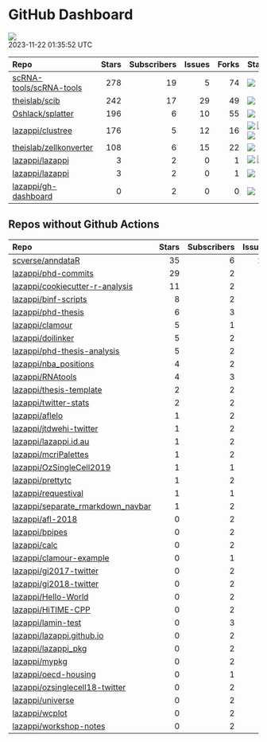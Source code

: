 GitHub Dashboard
================

![](https://github.com/lazappi/gh-dashboard/workflows/Render%20Status/badge.svg)  
2023-11-22 01:35:52 UTC

| Repo                                                                  | Stars | Subscribers | Issues | Forks | Status                                                                                                                                                                                                                                                                                                                                                                                                                | Commit                                                                                                                                                                    |
|:----------------------------------------------------------------------|------:|------------:|-------:|------:|:----------------------------------------------------------------------------------------------------------------------------------------------------------------------------------------------------------------------------------------------------------------------------------------------------------------------------------------------------------------------------------------------------------------------|:--------------------------------------------------------------------------------------------------------------------------------------------------------------------------|
| [scRNA-tools/scRNA-tools](https://github.com/scRNA-tools/scRNA-tools) |   278 |          19 |      5 |    74 | [![](https://github.com/scRNA-tools/scRNA-tools/workflows/Build-site/badge.svg)](https://github.com/scRNA-tools/scRNA-tools/actions/runs/6938802086)                                                                                                                                                                                                                                                                  | <a href="https://github.com/scRNA-tools/scRNA-tools/commit/1c78a10183c446770d4d71222b9c297045fe728f" title="Merge pull request #266 from lazappi/master">1c78a1</a>       |
| [theislab/scib](https://github.com/theislab/scib)                     |   242 |          17 |     29 |    49 | [![](https://github.com/theislab/scib/workflows/Deployment/badge.svg)](https://github.com/theislab/scib/actions/runs/5655324075)                                                                                                                                                                                                                                                                                      | <a href="https://github.com/theislab/scib/commit/ed3e2846414ca1e3dc07552c0eef1e68d82230d4" title="Bump version: 1.1.3 → 1.1.4">ed3e28</a>                                 |
| [Oshlack/splatter](https://github.com/Oshlack/splatter)               |   196 |           6 |     10 |    55 | [![](https://github.com/Oshlack/splatter/workflows/R-CMD-check-bioc/badge.svg)](https://github.com/Oshlack/splatter/actions/runs/6796467076)                                                                                                                                                                                                                                                                          | <a href="https://github.com/Oshlack/splatter/commit/220606e0959847eba843b1382bbc9cdfff301571" title="Merge remote-tracking branch 'upstream/devel' into devel">220606</a> |
| [lazappi/clustree](https://github.com/lazappi/clustree)               |   176 |           5 |     12 |    16 | [![](https://github.com/lazappi/clustree/workflows/R-CMD-check/badge.svg)](https://github.com/lazappi/clustree/actions/runs/6796215931) [![](https://github.com/lazappi/clustree/workflows/pkgdown/badge.svg)](https://github.com/lazappi/clustree/actions/runs/6796215941) [![](https://github.com/lazappi/clustree/workflows/test-coverage/badge.svg)](https://github.com/lazappi/clustree/actions/runs/6796215933) | <a href="https://github.com/lazappi/clustree/commit/24900bdf459c29812c716ba9f889c58685f957ed" title="Fix code coverage badge">24900b</a>                                  |
| [theislab/zellkonverter](https://github.com/theislab/zellkonverter)   |   108 |           6 |     15 |    22 | [![](https://github.com/theislab/zellkonverter/workflows/R-CMD-check-bioc/badge.svg)](https://github.com/theislab/zellkonverter/actions/runs/6848353013)                                                                                                                                                                                                                                                              | <a href="https://github.com/theislab/zellkonverter/commit/a36390b9d2b43347bac673ded5e9033cdbd96164" title="Merge branch 'RELEASE_3_18' into devel">a36390</a>             |
| [lazappi/lazappi](https://github.com/lazappi/lazappi)                 |     3 |           2 |      0 |     1 | [![](https://github.com/lazappi/lazappi/workflows/Metrics%20(status)/badge.svg)](https://github.com/lazappi/lazappi/actions/runs/6951213624) [![](https://github.com/lazappi/lazappi/workflows/Render%20README/badge.svg)](https://github.com/lazappi/lazappi/actions/runs/6950762334)                                                                                                                                | <a href="https://github.com/lazappi/lazappi/commit/2f8dd2ff02fbdf5f1354b38bdc84d324c7a880ad" title="Update github-intro.svg - [Skip GitHub Action]">2f8dd2</a>            |
| [lazappi/lazappi](https://github.com/lazappi/lazappi)                 |     3 |           2 |      0 |     1 | [![](https://github.com/lazappi/lazappi/workflows/Metrics%20(intro)/badge.svg)](https://github.com/lazappi/lazappi/actions/runs/6951504247)                                                                                                                                                                                                                                                                           | <a href="https://github.com/lazappi/lazappi/commit/dcf22c90e0decaeaae503500bff71351dbf37e2d" title="Update github-status.svg - [Skip GitHub Action]">dcf22c</a>           |
| [lazappi/gh-dashboard](https://github.com/lazappi/gh-dashboard)       |     0 |           2 |      0 |     0 | [![](https://github.com/lazappi/gh-dashboard/workflows/Render%20Status/badge.svg)](https://github.com/lazappi/gh-dashboard/actions/runs/6951702177)                                                                                                                                                                                                                                                                   | <a href="https://github.com/lazappi/gh-dashboard/commit/6bb0d850f8c6f4c7c3ed3376ffc6cc9784d941cb" title="Re-build status page">6bb0d8</a>                                 |

## Repos without Github Actions

| Repo                                                                                      | Stars | Subscribers | Issues | Forks |
|:------------------------------------------------------------------------------------------|------:|------------:|-------:|------:|
| [scverse/anndataR](https://github.com/scverse/anndataR)                                   |    35 |           6 |     21 |     3 |
| [lazappi/phd-commits](https://github.com/lazappi/phd-commits)                             |    29 |           2 |      0 |     7 |
| [lazappi/cookiecutter-r-analysis](https://github.com/lazappi/cookiecutter-r-analysis)     |    11 |           2 |      0 |     6 |
| [lazappi/binf-scripts](https://github.com/lazappi/binf-scripts)                           |     8 |           2 |      0 |     6 |
| [lazappi/phd-thesis](https://github.com/lazappi/phd-thesis)                               |     6 |           3 |      0 |     4 |
| [lazappi/clamour](https://github.com/lazappi/clamour)                                     |     5 |           1 |      1 |     1 |
| [lazappi/doilinker](https://github.com/lazappi/doilinker)                                 |     5 |           2 |      2 |     0 |
| [lazappi/phd-thesis-analysis](https://github.com/lazappi/phd-thesis-analysis)             |     5 |           2 |      0 |     2 |
| [lazappi/nba_positions](https://github.com/lazappi/nba_positions)                         |     4 |           2 |      0 |     1 |
| [lazappi/RNAtools](https://github.com/lazappi/RNAtools)                                   |     4 |           3 |      6 |     3 |
| [lazappi/thesis-template](https://github.com/lazappi/thesis-template)                     |     2 |           2 |      0 |     0 |
| [lazappi/twitter-stats](https://github.com/lazappi/twitter-stats)                         |     2 |           2 |      0 |     7 |
| [lazappi/aflelo](https://github.com/lazappi/aflelo)                                       |     1 |           2 |      0 |     0 |
| [lazappi/jtdwehi-twitter](https://github.com/lazappi/jtdwehi-twitter)                     |     1 |           2 |      0 |     1 |
| [lazappi/lazappi.id.au](https://github.com/lazappi/lazappi.id.au)                         |     1 |           2 |      0 |     0 |
| [lazappi/mcriPalettes](https://github.com/lazappi/mcriPalettes)                           |     1 |           2 |      0 |     0 |
| [lazappi/OzSingleCell2019](https://github.com/lazappi/OzSingleCell2019)                   |     1 |           1 |      0 |     0 |
| [lazappi/prettytc](https://github.com/lazappi/prettytc)                                   |     1 |           2 |      0 |     0 |
| [lazappi/requestival](https://github.com/lazappi/requestival)                             |     1 |           1 |      0 |     0 |
| [lazappi/separate_rmarkdown_navbar](https://github.com/lazappi/separate_rmarkdown_navbar) |     1 |           2 |      0 |     2 |
| [lazappi/afl-2018](https://github.com/lazappi/afl-2018)                                   |     0 |           2 |      0 |     0 |
| [lazappi/bpipes](https://github.com/lazappi/bpipes)                                       |     0 |           2 |      0 |     0 |
| [lazappi/calc](https://github.com/lazappi/calc)                                           |     0 |           2 |      0 |     0 |
| [lazappi/clamour-example](https://github.com/lazappi/clamour-example)                     |     0 |           1 |      0 |     0 |
| [lazappi/gi2017-twitter](https://github.com/lazappi/gi2017-twitter)                       |     0 |           2 |      0 |     0 |
| [lazappi/gi2018-twitter](https://github.com/lazappi/gi2018-twitter)                       |     0 |           2 |      0 |     1 |
| [lazappi/Hello-World](https://github.com/lazappi/Hello-World)                             |     0 |           2 |      0 |     0 |
| [lazappi/HiTIME-CPP](https://github.com/lazappi/HiTIME-CPP)                               |     0 |           2 |      0 |     4 |
| [lazappi/lamin-test](https://github.com/lazappi/lamin-test)                               |     0 |           3 |      0 |     0 |
| [lazappi/lazappi.github.io](https://github.com/lazappi/lazappi.github.io)                 |     0 |           2 |      0 |     0 |
| [lazappi/lazappi_pkg](https://github.com/lazappi/lazappi_pkg)                             |     0 |           2 |      0 |     0 |
| [lazappi/mypkg](https://github.com/lazappi/mypkg)                                         |     0 |           2 |      0 |     0 |
| [lazappi/oecd-housing](https://github.com/lazappi/oecd-housing)                           |     0 |           1 |      0 |     0 |
| [lazappi/ozsinglecell18-twitter](https://github.com/lazappi/ozsinglecell18-twitter)       |     0 |           2 |      0 |     0 |
| [lazappi/universe](https://github.com/lazappi/universe)                                   |     0 |           2 |      0 |     0 |
| [lazappi/wcplot](https://github.com/lazappi/wcplot)                                       |     0 |           2 |      0 |     0 |
| [lazappi/workshop-notes](https://github.com/lazappi/workshop-notes)                       |     0 |           2 |      0 |     0 |
